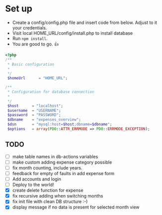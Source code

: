 # Set up

* Create a config/config.php file and insert code from below. Adjust to it your credentials.
* Visit local HOME_URL/config/install.php to install database
* Run `npm install`.
* You are good to go. :+1:

```php
<?php
/**
 * Basic configuration
 *
 */
 $homeUrl      = "HOME_URL";

/**
 * Configuration for database connection
 *
 */
 $host      = "localhost";
 $username  = "USERNAME";
 $password  = "PASSWORD";
 $dbname    = "expenses_overview";
 $dsn       = "mysql:host=$host;dbname=$dbname";
 $options   = array(PDO::ATTR_ERRMODE => PDO::ERRMODE_EXCEPTION);

 ```

 ## TODO

- [ ] make table names in db-actions variables
- [ ] make custom adding expense category possible
- [ ] fix month counting, include years.
- [ ] feedback for empty of faults in add expense form
- [ ] Add accounts and login
- [ ] Deploy to the world!
- [x] create delete function for expense
- [x] fix recursive adding when switching months
- [x] fix init file with clean DB structure :-)
- [x] display message if no data is present for selected month view
